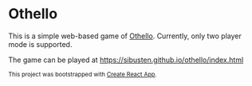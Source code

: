 # Othello

This is a simple web-based game of [Othello](https://en.wikipedia.org/wiki/Reversi). Currently, only two player mode is supported.

The game can be played at https://sibusten.github.io/othello/index.html

<sub>This project was bootstrapped with [Create React App](https://github.com/facebook/create-react-app).</sub>
